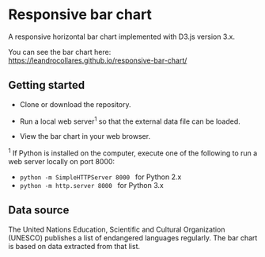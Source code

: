 # Responsive bar chart

A responsive horizontal bar chart implemented with D3.js version 3.x.

You can see the bar chart here: https://leandrocollares.github.io/responsive-bar-chart/

## Getting started

* Clone or download the repository. 

* Run a local web server<sup>1</sup> so that the external data file can be loaded.

* View the bar chart in your web browser.

<sup>1</sup> If Python is installed on the computer, execute one of the following to run a web server locally on port 8000: 

* ```python -m SimpleHTTPServer 8000 ``` for Python 2.x
* ```python -m http.server 8000 ``` for Python 3.x

## Data source

The United Nations Education, Scientific and Cultural Organization (UNESCO) publishes a list of endangered languages regularly. The bar chart is based on data extracted from that list.
